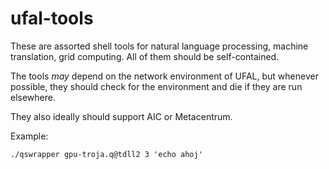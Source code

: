# ufal-tools

These are assorted shell tools for natural language processing, machine
translation, grid computing.
All of them should be self-contained.

The tools *may* depend on the network environment of UFAL, but whenever possible, they should check for the environment and die if they are run elsewhere.

They also ideally should support AIC or Metacentrum.

Example:

```
./qswrapper gpu-troja.q@tdll2 3 'echo ahoj'
```
